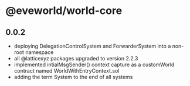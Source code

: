 # @eveworld/world-core
## 0.0.2
- deploying DelegationControlSystem and ForwarderSystem into a non-root namespace
- all @latticexyz packages upgraded to version 2.2.3
- implemented intialMsgSender() context capture as a customWorld contract named WorldWithEntryContext.sol
- adding the term System to the end of all systems
